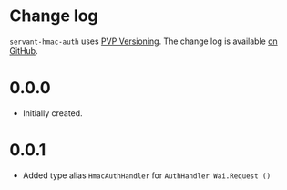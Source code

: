 # Change log

`servant-hmac-auth` uses [PVP Versioning][1].
The change log is available [on GitHub][2].

0.0.0
=====

* Initially created.

0.0.1
=====

* Added type alias `HmacAuthHandler` for `AuthHandler Wai.Request ()`

[1]: https://pvp.haskell.org
[2]: https://github.com/holmusk/servant-hmac-auth/releases
